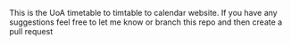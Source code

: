 
This is the UoA timetable to timtable to calendar website. 
If you have any suggestions feel free to let me know or branch this repo and then create a pull request
